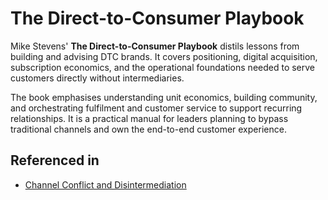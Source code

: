 # The Direct-to-Consumer Playbook

Mike Stevens' **The Direct-to-Consumer Playbook** distils lessons from building and advising DTC brands. It covers positioning, digital acquisition, subscription economics, and the operational foundations needed to serve customers directly without intermediaries.

The book emphasises understanding unit economics, building community, and orchestrating fulfilment and customer service to support recurring relationships. It is a practical manual for leaders planning to bypass traditional channels and own the end-to-end customer experience.

## Referenced in

- [Channel Conflict and Disintermediation](/strategies/ecosystem/channel-conflict-and-disintermediation)
